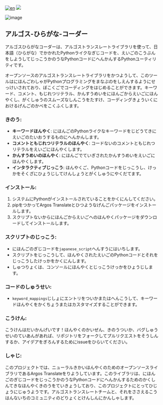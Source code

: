[![en](https://img.shields.io/badge/lang-en-red.svg)](README.md)
[![](https://img.shields.io/badge/lang-jp-green.svg)](README-JP.md)

![image](https://github.com/user-attachments/assets/3dd8db10-faa7-46ca-a1a1-762a90d4d5a2)

## アルゴス-ひらがな-コーダー

アルゴスひらがなコーダーは、アルゴストランスレートライブラリを使って、日本語（ひらがな）でかかれたPythonライクなぎじコードを、えいごのこうぶんをしようしてじっこうかのうなPythonコードにへんかんするPythonユーティリティです。

オープンソースのアルゴストランスレートライブラリをかつようして、このツールはにほんごわしゃがPythonプログラミングをまなぶのをしえんするようにせっけいされており、ぼこくごでコーディングをはじめることができます。キーワード、コメント、もじれつリテラル、かんすうめいをにほんごからえいごにほんやくし、がくしゅうのスムーズなしんこうをたすけ、コーディングきょういくにおけるげんごのかべをこくふくします。

### きのう:
- **キーワードほんやく**: にほんごのPythonライクなキーワードをじどうてきにえいごのたいおうするものにへんかんします。
- **コメントともじれつリテラルのほんやく**: コードないのコメントともじれつリテラルをえいごにほんやくします。
- **かんすうめいのほんやく**: にほんごでていぎされたかんすうめいをえいごにほんやくします。
- **インタラクティブじっこう**: ほんやくご、Pythonコードをじっこうし、けっかをそくざにひょうじしてけんしょうとがくしゅうにやくだてます。

### インストール:
1. システムにPythonがインストールされていることをかくにんしてください。
2. pipをつかってArgos Translateとひつようなげんごパッケージをインストールします。
3. スクリプトないからにほんごからえいごへのほんやくパッケージをダウンロードしてインストールします。

### スクリプトのじっこう:
- にほんごのぎじコードを`japanese_script`へんすうにはいちします。
- スクリプトをじっこうして、ほんやくされたえいごのPythonコードとそれをじっこうしたけっかをかくにんします。
- しゅつりょくは、コンソールにほんやくとじっこうけっかをひょうじします。

### コードのしゅうせい:
- `keyword_mappings`じしょにエントリをついかまたはへんこうして、キーワードほんやくをかくちょうまたはカスタマイズすることができます。

### こうけん:
こうけんはだいかんげいです！ほんやくのかいぜん、きのうついか、バグしゅうせいのていあんがあれば、リポジトリをフォークしてプルリクエストをそうしんするか、アイデアをぎろんするためにissueをひらいてください。

### しゃじ:
このプロジェクトでは、ニューラルきかいほんやくのためのオープンソースライブラリであるArgos Translateをりようしています。このライブラリは、にほんごのぎじコードをじっこうかのうなPythonコードにへんかんするためのかくしんてきなほんやくきのうをていきょうしており、このプロジェクトにとってひじょうにじゅうようです。アルゴストランスレートチームと、それをささえるこうはんないちのコミュニティのどりょくとけんしんにかんしゃします。
